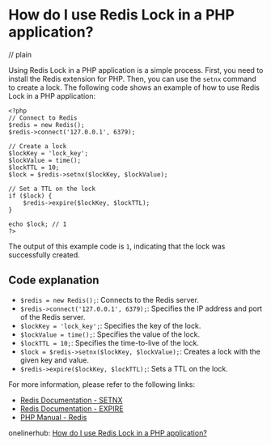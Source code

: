 # How do I use Redis Lock in a PHP application?
// plain

Using Redis Lock in a PHP application is a simple process. First, you need to install the Redis extension for PHP. Then, you can use the `setnx` command to create a lock. The following code shows an example of how to use Redis Lock in a PHP application:

```
<?php
// Connect to Redis
$redis = new Redis();
$redis->connect('127.0.0.1', 6379);

// Create a lock
$lockKey = 'lock_key';
$lockValue = time();
$lockTTL = 10;
$lock = $redis->setnx($lockKey, $lockValue);

// Set a TTL on the lock
if ($lock) {
    $redis->expire($lockKey, $lockTTL);
}

echo $lock; // 1
?>
```

The output of this example code is `1`, indicating that the lock was successfully created.

## Code explanation


- `$redis = new Redis();`: Connects to the Redis server.
- `$redis->connect('127.0.0.1', 6379);`: Specifies the IP address and port of the Redis server.
- `$lockKey = 'lock_key';`: Specifies the key of the lock.
- `$lockValue = time();`: Specifies the value of the lock.
- `$lockTTL = 10;`: Specifies the time-to-live of the lock.
- `$lock = $redis->setnx($lockKey, $lockValue);`: Creates a lock with the given key and value.
- `$redis->expire($lockKey, $lockTTL);`: Sets a TTL on the lock.

For more information, please refer to the following links:

- [Redis Documentation - SETNX](https://redis.io/commands/setnx)
- [Redis Documentation - EXPIRE](https://redis.io/commands/expire)
- [PHP Manual - Redis](https://www.php.net/manual/en/book.redis.php)

onelinerhub: [How do I use Redis Lock in a PHP application?](https://onelinerhub.com/predis/how-do-i-use-redis-lock-in-a-php-application)